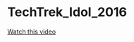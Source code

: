 # TechTrek_Idol_2016
[Watch this video](https://github.com/MapEnglish/TechTrek_Idol_2016/blob/master/Intro/TechTrekIdol.mp4)
